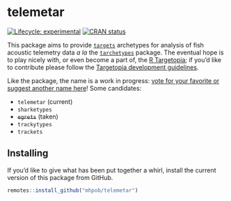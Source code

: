 
<!-- README.md is generated from README.Rmd. Please edit that file -->

# telemetar

<!-- badges: start -->

[![Lifecycle:
experimental](https://img.shields.io/badge/lifecycle-experimental-orange.svg)](https://lifecycle.r-lib.org/articles/stages.html#experimental)
[![CRAN
status](https://www.r-pkg.org/badges/version/telemetar)](https://CRAN.R-project.org/package=telemetar)
<!-- badges: end -->

This package aims to provide
[`targets`](https://docs.ropensci.org/targets/) archetypes for analysis
of fish acoustic telemetry data *a la* the
[`tarchetypes`](https://docs.ropensci.org/tarchetypes/) package. The
eventual hope is to play nicely with, or even become a part of, the [R
Targetopia](https://wlandau.github.io/targetopia/); if you’d like to
contribute please follow the [Targetopia development
guidelines](https://wlandau.github.io/targetopia/contributing.html).

Like the package, the name is a work in progress: [vote for your
favorite or suggest another name
here](https://github.com/mhpob/telemetar/discussions/2)! Some
candidates:

- `telemetar` (current)
- `sharketypes`
- ~~`egrets`~~ (taken)
- `trackytypes`
- `trackets`

## Installing

If you’d like to give what has been put together a whirl, install the
current version of this package from GitHub.

``` r
remotes::install_github("mhpob/telemetar")
```
